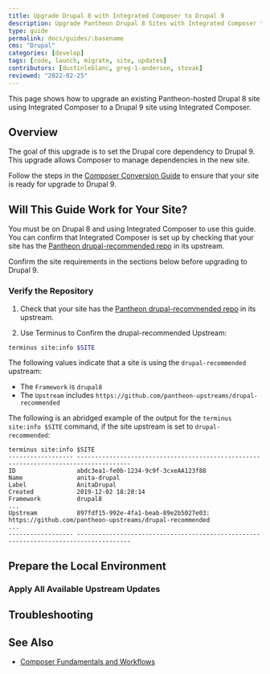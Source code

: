 ```yaml
---
title: Upgrade Drupal 8 with Integrated Composer to Drupal 9
description: Upgrade Pantheon Drupal 8 Sites with Integrated Composer to Drupal 9.
type: guide
permalink: docs/guides/:basename
cms: "Drupal"
categories: [develop]
tags: [code, launch, migrate, site, updates]
contributors: [dustinleblanc, greg-1-anderson, stovak]
reviewed: "2022-02-25"
---
```


This page shows how to upgrade an existing Pantheon-hosted Drupal 8 site using Integrated Composer to a Drupal 9 site using Integrated Composer.

## Overview

The goal of this upgrade is to set the Drupal core dependency to Drupal 9. This upgrade allows Composer to manage dependencies in the new site.

<Alert title="Note"  type="info" >

Follow the steps in the [Composer Conversion Guide](/guides/composer-convert) to ensure that your site is ready for upgrade to Drupal 9.

</Alert>

## Will This Guide Work for Your Site?

You must be on Drupal 8 and using Integrated Composer to use this guide. You can confirm that Integrated Composer is set up by checking that your site has the [Pantheon drupal-recommended repo](https://github.com/pantheon-upstreams/drupal-recommended) in its upstream. 

Confirm the site requirements in the sections below before upgrading to Drupal 9.

### Verify the Repository

1. Check that your site has the [Pantheon drupal-recommended repo](https://github.com/pantheon-upstreams/drupal-recommended) in its upstream.

1. Use Terminus to Confirm the drupal-recommended Upstream:

  ```bash
  terminus site:info $SITE 
  ```

  The following values indicate that a site is using the `drupal-recommended` upstream:

  - The `Framework` is `drupal8`
  - The `Upstream` includes `https://github.com/pantheon-upstreams/drupal-recommended`

  The following is an abridged example of the output for the `terminus site:info $SITE` command, if the site upstream is set to `drupal-recommended`:

  ```bash{outputLines:2-18}
  terminus site:info $SITE
  ------------------ -------------------------------------------------------------------------------------
  ID                 abdc3ea1-fe0b-1234-9c9f-3cxeAA123f88
  Name               anita-drupal
  Label              AnitaDrupal
  Created            2019-12-02 18:28:14
  Framework          drupal8
  ...
  Upstream           897fdf15-992e-4fa1-beab-89e2b5027e03: https://github.com/pantheon-upstreams/drupal-recommended
  ...
  ------------------ -------------------------------------------------------------------------------------
  ```

## Prepare the Local Environment

<Partial file="drupal-9/prepare-local-environment-no-clone.md" />

### Apply All Available Upstream Updates

<Partial file="drupal-apply-upstream-updates-drupal-recommended.md" />

<Partial file="drupal-8-to-drupal-9-upgrade.md" />

## Troubleshooting

<Partial file="composer-updating.md" />

## See Also

- [Composer Fundamentals and Workflows](/composer)
